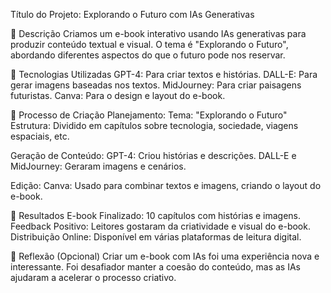 Título do Projeto: Explorando o Futuro com IAs Generativas

📒 Descrição
Criamos um e-book interativo usando IAs generativas para produzir conteúdo textual e visual. O tema é "Explorando o Futuro", abordando diferentes aspectos do que o futuro pode nos reservar.

🤖 Tecnologias Utilizadas
GPT-4: Para criar textos e histórias.
DALL-E: Para gerar imagens baseadas nos textos.
MidJourney: Para criar paisagens futuristas.
Canva: Para o design e layout do e-book.

🧐 Processo de Criação
Planejamento:
Tema: "Explorando o Futuro"
Estrutura: Dividido em capítulos sobre tecnologia, sociedade, viagens espaciais, etc.

Geração de Conteúdo:
GPT-4: Criou histórias e descrições.
DALL-E e MidJourney: Geraram imagens e cenários.

Edição:
Canva: Usado para combinar textos e imagens, criando o layout do e-book.

🚀 Resultados
E-book Finalizado: 10 capítulos com histórias e imagens.
Feedback Positivo: Leitores gostaram da criatividade e visual do e-book.
Distribuição Online: Disponível em várias plataformas de leitura digital.

💭 Reflexão (Opcional)
Criar um e-book com IAs foi uma experiência nova e interessante. Foi desafiador manter a coesão do conteúdo, mas as IAs ajudaram a acelerar o processo criativo.
